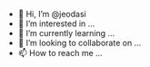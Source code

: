 - 👋 Hi, I’m @jeodasi
- 👀 I’m interested in ...
- 🌱 I’m currently learning ...
- 💞️ I’m looking to collaborate on ...
- 📫 How to reach me ...

<!---
jeodasi/jeodasi is a ✨ special ✨ repository because its `README.md` (this file) appears on your GitHub profile.
You can click the Preview link to take a look at your changes.
--->
